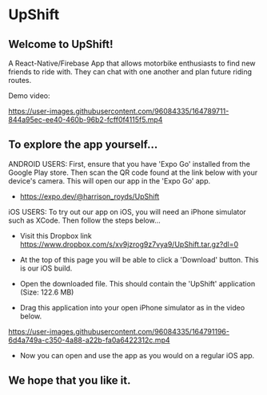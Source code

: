 # UpShift

## Welcome to UpShift!

A React-Native/Firebase App that allows motorbike enthusiasts to find new friends to ride with. They can chat with one another and plan future riding routes.

Demo video:

https://user-images.githubusercontent.com/96084335/164789711-844a95ec-ee40-460b-96b2-fcff0f4115f5.mp4

## To explore the app yourself...

ANDROID USERS: First, ensure that you have 'Expo Go' installed from the Google Play store. Then scan the QR code found at the link below with your device's camera. This will open our app in the 'Expo Go' app.

- https://expo.dev/@harrison_royds/UpShift

iOS USERS: To try out our app on iOS, you will need an iPhone simulator such as XCode. Then follow the steps below...

- Visit this Dropbox link https://www.dropbox.com/s/xv9jzrog9z7vya9/UpShift.tar.gz?dl=0

- At the top of this page you will be able to click a 'Download' button. This is our iOS build.

- Open the downloaded file. This should contain the 'UpShift' application (Size: 122.6 MB)

- Drag this application into your open iPhone simulator as in the video below.

https://user-images.githubusercontent.com/96084335/164791196-6d4a749a-c350-4a88-a22b-fa0a6422312c.mp4

- Now you can open and use the app as you would on a regular iOS app.

## We hope that you like it.
